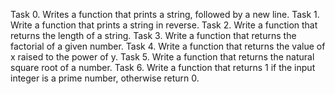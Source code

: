 Task 0. Writes a function that prints a string, followed by a new line.
Task 1. Write a function that prints a string in reverse.
Task 2. Write a function that returns the length of a string.
Task 3. Write a function that returns the factorial of a given number.
Task 4. Write a function that returns the value of x raised to the power of y.
Task 5. Write a function that returns the natural square root of a number.
Task 6. Write a function that returns 1 if the input integer is a prime number, otherwise return 0.
